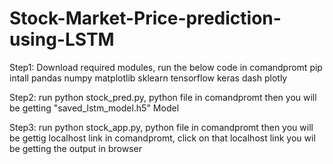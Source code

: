 # Stock-Market-Price-prediction-using-LSTM
Step1:
Download required modules, run the below code in comandpromt
pip intall pandas numpy matplotlib sklearn tensorflow keras dash plotly

Step2:
run python stock_pred.py, python file in comandpromt then you will be getting "saved_lstm_model.h5" Model

Step3:
run python stock_app.py, python file in comandpromt then you will be gettig localhost link in comandpromt, click on that localhost link you wil be getting the output in browser
